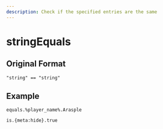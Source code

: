 ```yaml
---
description: Check if the specified entries are the same
---
```


# stringEquals

## Original Format

```text
"string" == "string"
```

## Example

```text
equals.%player_name%.Arasple
```

```text
is.{meta:hide}.true
```

